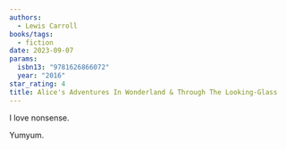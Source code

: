```yaml
---
authors:
  - Lewis Carroll
books/tags:
  - fiction
date: 2023-09-07
params:
  isbn13: "9781626866072"
  year: "2016"
star_rating: 4
title: Alice's Adventures In Wonderland & Through The Looking-Glass
---
```


I love nonsense.

Yumyum.

<!--more-->
